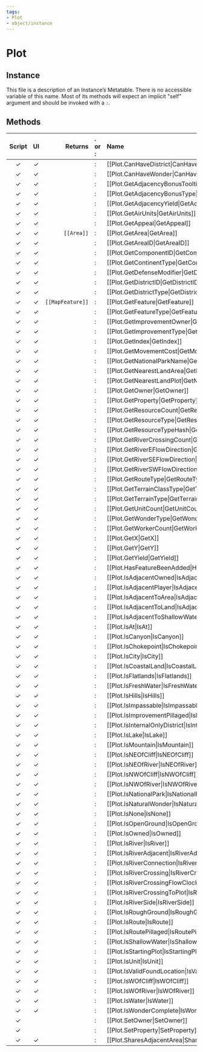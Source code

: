 ```yaml
---
tags:
- Plot
- object/instance
---
```

# Plot
## Instance
This file is a description of an Instance’s Metatable. There is no accessible variable of this name. Most of its methods will expect an implicit "self" argument and should be invoked with a `:`.

## Methods
| Script | UI  | Returns | . or : | Name | Arguments |
|:------:|:---:| -------:|:---- |:---- |:--------- |
|✓|✓||:|[[Plot.CanHaveDistrict\|CanHaveDistrict]]||
|✓|✓||:|[[Plot.CanHaveWonder\|CanHaveWonder]]||
|✓|✓||:|[[Plot.GetAdjacencyBonusTooltip\|GetAdjacencyBonusTooltip]]||
|✓|✓||:|[[Plot.GetAdjacencyBonusType\|GetAdjacencyBonusType]]||
|✓|✓||:|[[Plot.GetAdjacencyYield\|GetAdjacencyYield]]||
|✓|✓||:|[[Plot.GetAirUnits\|GetAirUnits]]||
|✓|✓||:|[[Plot.GetAppeal\|GetAppeal]]||
|✓|✓|<code>[[Area]]<code/>|:|[[Plot.GetArea\|GetArea]]||
|✓|✓||:|[[Plot.GetAreaID\|GetAreaID]]||
|✓|✓||:|[[Plot.GetComponentID\|GetComponentID]]||
|✓|✓||:|[[Plot.GetContinentType\|GetContinentType]]||
|✓|✓||:|[[Plot.GetDefenseModifier\|GetDefenseModifier]]||
|✓|✓||:|[[Plot.GetDistrictID\|GetDistrictID]]||
|✓|✓||:|[[Plot.GetDistrictType\|GetDistrictType]]||
|✓|✓|<code>[[MapFeature]]<code/>|:|[[Plot.GetFeature\|GetFeature]]||
|✓|✓||:|[[Plot.GetFeatureType\|GetFeatureType]]||
|✓|✓||:|[[Plot.GetImprovementOwner\|GetImprovementOwner]]||
|✓|✓||:|[[Plot.GetImprovementType\|GetImprovementType]]||
|✓|✓||:|[[Plot.GetIndex\|GetIndex]]||
|✓|✓||:|[[Plot.GetMovementCost\|GetMovementCost]]||
|✓|✓||:|[[Plot.GetNationalParkName\|GetNationalParkName]]||
|✓|✓||:|[[Plot.GetNearestLandArea\|GetNearestLandArea]]||
|✓|✓||:|[[Plot.GetNearestLandPlot\|GetNearestLandPlot]]||
|✓|✓||:|[[Plot.GetOwner\|GetOwner]]||
|✓|✓||:|[[Plot.GetProperty\|GetProperty]]||
|✓|✓||:|[[Plot.GetResourceCount\|GetResourceCount]]||
|✓|✓||:|[[Plot.GetResourceType\|GetResourceType]]||
|✓|✓||:|[[Plot.GetResourceTypeHash\|GetResourceTypeHash]]||
|✓|✓||:|[[Plot.GetRiverCrossingCount\|GetRiverCrossingCount]]||
|✓|✓||:|[[Plot.GetRiverEFlowDirection\|GetRiverEFlowDirection]]||
|✓|✓||:|[[Plot.GetRiverSEFlowDirection\|GetRiverSEFlowDirection]]||
|✓|✓||:|[[Plot.GetRiverSWFlowDirection\|GetRiverSWFlowDirection]]||
|✓|✓||:|[[Plot.GetRouteType\|GetRouteType]]||
|✓|✓||:|[[Plot.GetTerrainClassType\|GetTerrainClassType]]||
|✓|✓||:|[[Plot.GetTerrainType\|GetTerrainType]]||
|✓|✓||:|[[Plot.GetUnitCount\|GetUnitCount]]||
|✓|✓||:|[[Plot.GetWonderType\|GetWonderType]]||
|✓|✓||:|[[Plot.GetWorkerCount\|GetWorkerCount]]||
|✓|✓||:|[[Plot.GetX\|GetX]]||
|✓|✓||:|[[Plot.GetY\|GetY]]||
|✓|✓||:|[[Plot.GetYield\|GetYield]]||
|✓|✓||:|[[Plot.HasFeatureBeenAdded\|HasFeatureBeenAdded]]||
|✓|✓||:|[[Plot.IsAdjacentOwned\|IsAdjacentOwned]]||
|✓|✓||:|[[Plot.IsAdjacentPlayer\|IsAdjacentPlayer]]||
|✓|✓||:|[[Plot.IsAdjacentToArea\|IsAdjacentToArea]]||
|✓|✓||:|[[Plot.IsAdjacentToLand\|IsAdjacentToLand]]||
|✓|✓||:|[[Plot.IsAdjacentToShallowWater\|IsAdjacentToShallowWater]]||
|✓|✓||:|[[Plot.IsAt\|IsAt]]||
|✓|✓||:|[[Plot.IsCanyon\|IsCanyon]]||
|✓|✓||:|[[Plot.IsChokepoint\|IsChokepoint]]||
|✓|✓||:|[[Plot.IsCity\|IsCity]]||
|✓|✓||:|[[Plot.IsCoastalLand\|IsCoastalLand]]||
|✓|✓||:|[[Plot.IsFlatlands\|IsFlatlands]]||
|✓|✓||:|[[Plot.IsFreshWater\|IsFreshWater]]||
|✓|✓||:|[[Plot.IsHills\|IsHills]]||
|✓|✓||:|[[Plot.IsImpassable\|IsImpassable]]||
|✓|✓||:|[[Plot.IsImprovementPillaged\|IsImprovementPillaged]]||
|✓|✓||:|[[Plot.IsInternalOnlyDistrict\|IsInternalOnlyDistrict]]||
|✓|✓||:|[[Plot.IsLake\|IsLake]]||
|✓|✓||:|[[Plot.IsMountain\|IsMountain]]||
|✓|✓||:|[[Plot.IsNEOfCliff\|IsNEOfCliff]]||
|✓|✓||:|[[Plot.IsNEOfRiver\|IsNEOfRiver]]||
|✓|✓||:|[[Plot.IsNWOfCliff\|IsNWOfCliff]]||
|✓|✓||:|[[Plot.IsNWOfRiver\|IsNWOfRiver]]||
|✓|✓||:|[[Plot.IsNationalPark\|IsNationalPark]]||
|✓|✓||:|[[Plot.IsNaturalWonder\|IsNaturalWonder]]||
|✓|✓||:|[[Plot.IsNone\|IsNone]]||
|✓|✓||:|[[Plot.IsOpenGround\|IsOpenGround]]||
|✓|✓||:|[[Plot.IsOwned\|IsOwned]]||
|✓|✓||:|[[Plot.IsRiver\|IsRiver]]||
|✓|✓||:|[[Plot.IsRiverAdjacent\|IsRiverAdjacent]]||
|✓|✓||:|[[Plot.IsRiverConnection\|IsRiverConnection]]||
|✓|✓||:|[[Plot.IsRiverCrossing\|IsRiverCrossing]]||
|✓|✓||:|[[Plot.IsRiverCrossingFlowClockwise\|IsRiverCrossingFlowClockwise]]||
|✓|✓||:|[[Plot.IsRiverCrossingToPlot\|IsRiverCrossingToPlot]]||
|✓|✓||:|[[Plot.IsRiverSide\|IsRiverSide]]||
|✓|✓||:|[[Plot.IsRoughGround\|IsRoughGround]]||
|✓|✓||:|[[Plot.IsRoute\|IsRoute]]||
|✓|✓||:|[[Plot.IsRoutePillaged\|IsRoutePillaged]]||
|✓|✓||:|[[Plot.IsShallowWater\|IsShallowWater]]||
|✓|✓||:|[[Plot.IsStartingPlot\|IsStartingPlot]]||
|✓|✓||:|[[Plot.IsUnit\|IsUnit]]||
|✓|✓||:|[[Plot.IsValidFoundLocation\|IsValidFoundLocation]]||
|✓|✓||:|[[Plot.IsWOfCliff\|IsWOfCliff]]||
|✓|✓||:|[[Plot.IsWOfRiver\|IsWOfRiver]]||
|✓|✓||:|[[Plot.IsWater\|IsWater]]||
|✓|✓||:|[[Plot.IsWonderComplete\|IsWonderComplete]]||
|✓| ||:|[[Plot.SetOwner\|SetOwner]]||
|✓| ||:|[[Plot.SetProperty\|SetProperty]]||
|✓|✓||:|[[Plot.SharesAdjacentArea\|SharesAdjacentArea]]||
